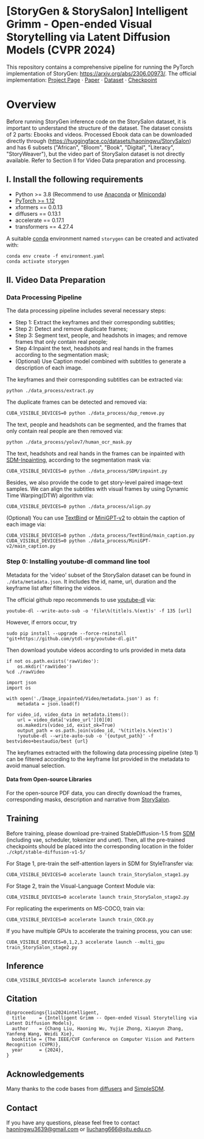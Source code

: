 # [StoryGen & StorySalon] Intelligent Grimm - Open-ended Visual Storytelling via Latent Diffusion Models (CVPR 2024)

This repository contains a comprehensive pipeline for running the PyTorch implementation of StoryGen: https://arxiv.org/abs/2306.00973/.
The official implementation:
[Project Page](https://haoningwu3639.github.io/StoryGen_Webpage/)  $\cdot$ [Paper](https://arxiv.org/abs/2306.00973/) $\cdot$ [Dataset](https://huggingface.co/datasets/haoningwu/StorySalon) $\cdot$ [Checkpoint](https://huggingface.co/haoningwu/StoryGen)

# Overview

Before running StoryGen inference code on the StorySalon dataset, it is important to understand the structure of the dataset. The dataset consists of 2 parts: Ebooks and videos. Processed Ebook data can be downloaded directly through (https://huggingface.co/datasets/haoningwu/StorySalon) and has 6 subsets ("African", "Bloom", "Book", "Digital", "Literacy", "StoryWeaver"), but the video part of StorySalon dataset is not directly available. Refer to Section II for Video Data preparation and processing.

## I. Install the following requirements
- Python >= 3.8 (Recommend to use [Anaconda](https://www.anaconda.com/download/#linux) or [Miniconda](https://docs.conda.io/en/latest/miniconda.html))
- [PyTorch >= 1.12](https://pytorch.org/)
- xformers == 0.0.13
- diffusers == 0.13.1
- accelerate == 0.17.1
- transformers == 4.27.4

A suitable [conda](https://conda.io/) environment named `storygen` can be created
and activated with:

```
conda env create -f environment.yaml
conda activate storygen
```

## II. Video Data Preparation
### Data Processing Pipeline
The data processing pipeline includes several necessary steps: 
- Step 1: Extract the keyframes and their corresponding subtitles;
- Step 2: Detect and remove duplicate frames;
- Step 3: Segment text, people, and headshots in images; and remove frames that only contain real people;
- Step 4:Inpaint the text, headshots and real hands in the frames according to the segmentation mask;
- (Optional) Use Caption model combined with subtitles to generate a description of each image.

The keyframes and their corresponding subtitles can be extracted via:
```
python ./data_process/extract.py
```

The duplicate frames can be detected and removed via:
```
CUDA_VISIBLE_DEVICES=0 python ./data_process/dup_remove.py
```

The text, people and headshots can be segmented, and the frames that only contain real people are then removed via:
```
python ./data_process/yolov7/human_ocr_mask.py
```

The text, headshots and real hands in the frames can be inpainted with [SDM-Inpainting](https://github.com/CompVis/stable-diffusion), according to the segmentation mask via:
```
CUDA_VISIBLE_DEVICES=0 python ./data_process/SDM/inpaint.py
```

Besides, we also provide the code to get story-level paired image-text samples.
We can align the subtitles with visual frames by using Dynamic Time Warping(DTW) algorithm via:
```
CUDA_VISIBLE_DEVICES=0 python ./data_process/align.py
```

(Optional) You can use [TextBind](https://github.com/SihengLi99/TextBind) or [MiniGPT-v2](https://github.com/Vision-CAIR/MiniGPT-4) to obtain the caption of each image via:
```
CUDA_VISIBLE_DEVICES=0 python ./data_process/TextBind/main_caption.py
CUDA_VISIBLE_DEVICES=0 python ./data_process/MiniGPT-v2/main_caption.py
```

### Step 0: Installing youtube-dl command line tool
Metadata for the 'video' subset of the StorySalon dataset can be found in `./data/metadata.json`. It includes the id, name, url, duration and the keyframe list after filtering the videos.

The official github repo recommends to use [youtube-dl](https://github.com/yt-dlp/yt-dlp) via:
```
youtube-dl --write-auto-sub -o 'file\%(title)s.%(ext)s' -f 135 [url]
```
However, if errors occur, try
```
sudo pip install --upgrade --force-reinstall "git+https://github.com/ytdl-org/youtube-dl.git"
```

Then download youtube videos according to urls provided in meta data 
```
if not os.path.exists('rawVideo'):
    os.mkdir('rawVideo')
%cd ./rawVideo

import json
import os

with open('./Image_inpainted/Video/metadata.json') as f:
    metadata = json.load(f)

for video_id, video_data in metadata.items():
    url = video_data['video_url'][0][0]
    os.makedirs(video_id, exist_ok=True)
    output_path = os.path.join(video_id, '%(title)s.%(ext)s')
    !youtube-dl --write-auto-sub -o '{output_path}' -f bestvideo+bestaudio/best {url}
```
The keyframes extracted with the following data processing pipeline (step 1) can be filtered according to the keyframe list provided in the metadata to avoid manual selection.


#### Data from Open-source Libraries
For the open-source PDF data, you can directly download the frames, corresponding masks, description and narrative from [StorySalon](https://huggingface.co/datasets/haoningwu/StorySalon).


## Training
Before training, please download pre-trained StableDiffusion-1.5 from [SDM](https://huggingface.co/runwayml/stable-diffusion-v1-5/tree/main) (including vae, scheduler, tokenizer and unet). Then, all the pre-trained checkpoints should be placed into the corresponding location in the folder `./ckpt/stable-diffusion-v1-5/`

For Stage 1, pre-train the self-attention layers in SDM for StyleTransfer via:
```
CUDA_VISIBLE_DEVICES=0 accelerate launch train_StorySalon_stage1.py
```

For Stage 2, train the Visual-Language Context Module via:

```
CUDA_VISIBLE_DEVICES=0 accelerate launch train_StorySalon_stage2.py
```

For replicating the experiments on MS-COCO, train via:

```
CUDA_VISIBLE_DEVICES=0 accelerate launch train_COCO.py
```

If you have multiple GPUs to accelerate the training process, you can use:
```
CUDA_VISIBLE_DEVICES=0,1,2,3 accelerate launch --multi_gpu train_StorySalon_stage2.py
```

## Inference
```
CUDA_VISIBLE_DEVICES=0 accelerate launch inference.py
```


## Citation
	@inproceedings{liu2024intelligent,
      title     = {Intelligent Grimm -- Open-ended Visual Storytelling via Latent Diffusion Models}, 
      author    = {Chang Liu, Haoning Wu, Yujie Zhong, Xiaoyun Zhang, Yanfeng Wang, Weidi Xie},
      booktitle = {The IEEE/CVF Conference on Computer Vision and Pattern Recognition (CVPR)},
      year      = {2024},
	}

## Acknowledgements
Many thanks to the code bases from [diffusers](https://github.com/huggingface/diffusers) and [SimpleSDM](https://github.com/haoningwu3639/SimpleSDM).

## Contact
If you have any questions, please feel free to contact haoningwu3639@gmail.com or liuchang666@sjtu.edu.cn.
